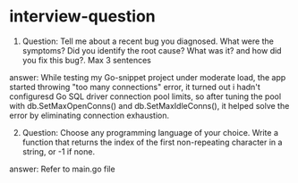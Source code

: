 # interview-question
1. Question: Tell me about a recent bug you diagnosed. What were the symptoms? Did you identify the root cause? What was it? and how did you fix this bug?. Max 3 sentences

  answer: While testing my Go-snippet project under moderate load, the app started throwing "too many connections" error, it turned out i hadn't configuresd Go SQL driver connection pool limits, so after tuning the pool with db.SetMaxOpenConns() and db.SetMaxIdleConns(), it helped solve the error by eliminating connection exhaustion.

2. Question: Choose any programming language of your choice. Write a function that returns the index of the first non-repeating character in a string, or -1 if none.

  answer: Refer to main.go file
